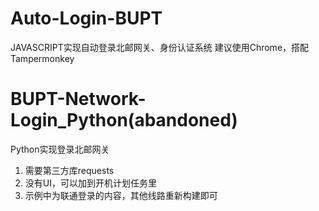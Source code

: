 # Auto-Login-BUPT
JAVASCRIPT实现自动登录北邮网关、身份认证系统
建议使用Chrome，搭配Tampermonkey

# BUPT-Network-Login_Python(abandoned)
Python实现登录北邮网关
1. 需要第三方库requests
2. 没有UI，可以加到开机计划任务里
3. 示例中为联通登录的内容，其他线路重新构建即可
